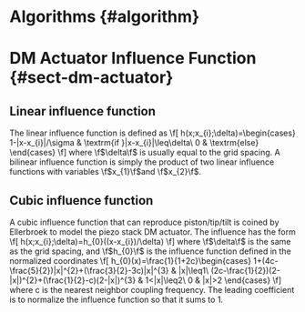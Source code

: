 Algorithms {#algorithm}
======

# DM Actuator Influence Function {#sect-dm-actuator}
##	Linear influence function

The linear influence function is defined as
\f[
h(x;x_{i};\delta)=\begin{cases}
1-|x-x_{i}|/\sigma & \textrm{if }|x-x_{i}|\leq\delta\\
0 & \textrm{else}
\end{cases}
\f]
where \f$\delta\f$ is usually equal to the grid spacing. A bilinear influence
function is simply the product of two linear influence functions with
variables \f$x_{1}\f$and \f$x_{2}\f$.

## Cubic influence function

A cubic influence function that can reproduce piston/tip/tilt is coined
by Ellerbroek to model the piezo stack DM actuator. The influence
has the form
\f[
h(x;x_{i};\delta)=h_{0}((x-x_{i})/\delta)
\f]
where \f$\delta\f$ is the same as the grid spacing, and \f$h_{0}\f$ is the
influence function defined in the normalized coordinates
\f[
h_{0}(x)=\frac{1}{1+2c}\begin{cases}
1+(4c-\frac{5}{2})|x|^{2}+(\frac{3}{2}-3c)|x|^{3} & |x|\leq1\\
(2c-\frac{1}{2})(2-|x|)^{2}+(\frac{1}{2}-c)(2-|x|)^{3} & 1<|x|\leq2\\
0 & |x|>2
\end{cases}
\f]
where c is the nearest neighbor coupling frequency. The leading coefficient
is to normalize the influence function so that it sums to 1.

